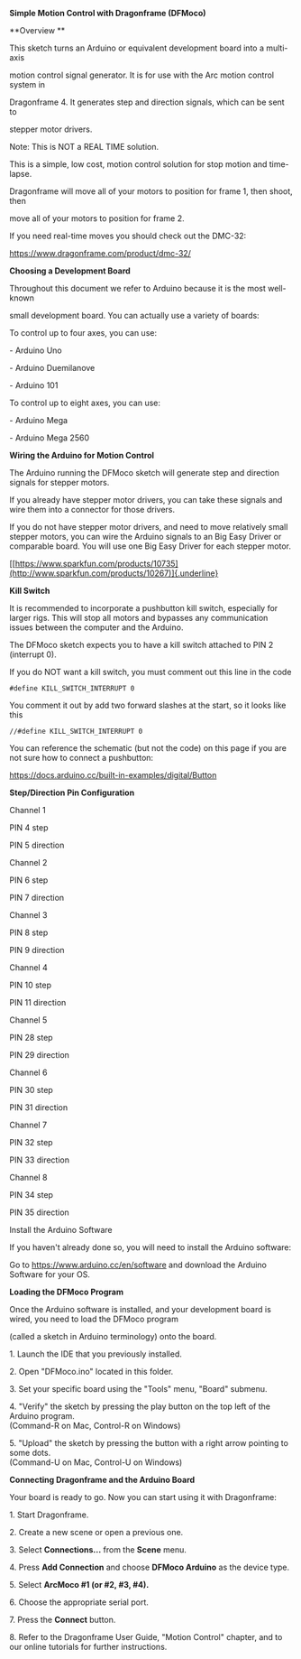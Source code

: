 **Simple Motion Control with Dragonframe (DFMoco)**

**Overview **

This sketch turns an Arduino or equivalent development board into a
multi-axis

motion control signal generator. It is for use with the Arc motion
control system in

Dragonframe 4. It generates step and direction signals, which can be
sent to

stepper motor drivers.

Note: This is NOT a REAL TIME solution.

This is a simple, low cost, motion control solution for stop motion and
time-lapse.

Dragonframe will move all of your motors to position for frame 1, then
shoot, then

move all of your motors to position for frame 2.

If you need real-time moves you should check out the DMC-32:

<https://www.dragonframe.com/product/dmc-32/>

**Choosing a Development Board**

Throughout this document we refer to Arduino because it is the most
well-known

small development board. You can actually use a variety of boards:

To control up to four axes, you can use:

\- Arduino Uno

\- Arduino Duemilanove

\- Arduino 101

To control up to eight axes, you can use:

\- Arduino Mega

\- Arduino Mega 2560

**Wiring the Arduino for Motion Control**

The Arduino running the DFMoco sketch will generate step and direction
signals for stepper motors.

If you already have stepper motor drivers, you can take these signals
and wire them into a connector for those drivers.

If you do not have stepper motor drivers, and need to move relatively
small stepper motors, you can wire the Arduino signals to an Big Easy
Driver or comparable board. You will use one Big Easy Driver for each
stepper motor.

[[https://www.sparkfun.com/products/10735](http://www.sparkfun.com/products/10267)]{.underline}

**Kill Switch**

It is recommended to incorporate a pushbutton kill switch, especially
for larger rigs. This will stop all motors and bypasses any
communication issues between the computer and the Arduino.

The DFMoco sketch expects you to have a kill switch attached to PIN 2
(interrupt 0).

If you do NOT want a kill switch, you must comment out this line in the
code

    #define KILL_SWITCH_INTERRUPT 0

You comment it out by add two forward slashes at the start, so it looks
like this

    //#define KILL_SWITCH_INTERRUPT 0

You can reference the schematic (but not the code) on this page if you
are not sure how to connect a pushbutton:

<https://docs.arduino.cc/built-in-examples/digital/Button>

**Step/Direction Pin Configuration**

Channel 1

PIN 4 step

PIN 5 direction

Channel 2

PIN 6 step

PIN 7 direction

Channel 3

PIN 8 step

PIN 9 direction

Channel 4

PIN 10 step

PIN 11 direction

Channel 5

PIN 28 step

PIN 29 direction

Channel 6

PIN 30 step

PIN 31 direction

Channel 7

PIN 32 step

PIN 33 direction

Channel 8

PIN 34 step

PIN 35 direction

Install the Arduino Software

If you haven\'t already done so, you will need to install the Arduino
software:

Go to <https://www.arduino.cc/en/software> and download the Arduino
Software for your OS.

**Loading the DFMoco Program**

Once the Arduino software is installed, and your development board is
wired, you need to load the DFMoco program

(called a sketch in Arduino terminology) onto the board.

1\. Launch the IDE that you previously installed.

2\. Open \"DFMoco.ino\" located in this folder.

3\. Set your specific board using the \"Tools\" menu, \"Board\" submenu.

4\. \"Verify\" the sketch by pressing the play button on the top left of
the Arduino program.\
(Command-R on Mac, Control-R on Windows)

5\. \"Upload\" the sketch by pressing the button with a right arrow
pointing to some dots.\
(Command-U on Mac, Control-U on Windows)

**Connecting Dragonframe and the Arduino Board**

Your board is ready to go. Now you can start using it with Dragonframe:

1\. Start Dragonframe.

2\. Create a new scene or open a previous one.

3\. Select **Connections\...** from the **Scene** menu.

4\. Press **Add Connection** and choose **DFMoco Arduino** as the device
type.

5\. Select **ArcMoco #1 (or #2, #3, #4).**

6\. Choose the appropriate serial port.

7\. Press the **Connect** button.

8\. Refer to the Dragonframe User Guide, \"Motion Control\" chapter, and
to our online tutorials for further instructions.
